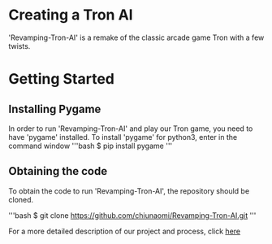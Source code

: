 # Creating a Tron AI
'Revamping-Tron-AI' is a remake of the classic arcade game Tron with a few twists.

# Getting Started
## Installing Pygame
In order to run 'Revamping-Tron-AI' and play our Tron game, you need to have 'pygame' installed. To install 'pygame' for python3, enter in the command window
'''bash
$ pip install pygame
'''

## Obtaining the code
To obtain the code to run 'Revamping-Tron-AI', the repository should be cloned.

'''bash
$ git clone https://github.com/chiunaomi/Revamping-Tron-AI.git
'''

For a more detailed description of our project and process, click [here](details.md)

